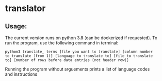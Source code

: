 # translator

## Usage:

The current version runs on python 3.8 (can be dockerized if requested).
To run the program, use the following command in terminal:

`python3 translate_ terms [file you want to translate] [column number to translate (from 1)] [language to translate to] [file to translate to] [number of rows before data entries (not header row)]`

Running the program without arguements prints a list of language codes and instructions